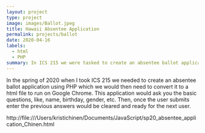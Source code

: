 ```yaml
---
layout: project
type: project
image: images/Ballot.jpeg
title: Hawaii Absentee Application
permalink: projects/ballot
date: 2020-04-16
labels:
  - html
  - PHP
summary: In ICS 215 we were tasked to create an absentee ballot application that would be able to run on Google Chrome.
---
```


In the spring of 2020 when I took ICS 215 we needed to create an absentee ballot application using PHP which we would then need to convert it to a html file to run on Google Chrome. This application would ask you the basic questions, like, name, birthday, gender, etc. Then, once the user submits enter the previous answers would be cleared and ready for the next user.

http://file:///Users/kristichinen/Documents/JavaScript/sp20_absentee_application_Chinen.html 
